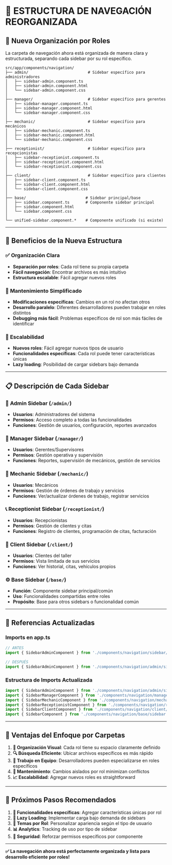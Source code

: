 # 📁 ESTRUCTURA DE NAVEGACIÓN REORGANIZADA

## 🎯 **Nueva Organización por Roles**

La carpeta de navegación ahora está organizada de manera clara y estructurada, separando cada sidebar por su rol específico.

```
src/app/components/navigation/
├── admin/                          # Sidebar específico para administradores
│   ├── sidebar-admin.component.ts
│   ├── sidebar-admin.component.html
│   └── sidebar-admin.component.css
│
├── manager/                        # Sidebar específico para gerentes
│   ├── sidebar-manager.component.ts
│   ├── sidebar-manager.component.html
│   └── sidebar-manager.component.css
│
├── mechanic/                       # Sidebar específico para mecánicos
│   ├── sidebar-mechanic.component.ts
│   ├── sidebar-mechanic.component.html
│   └── sidebar-mechanic.component.css
│
├── receptionist/                   # Sidebar específico para recepcionistas
│   ├── sidebar-receptionist.component.ts
│   ├── sidebar-receptionist.component.html
│   └── sidebar-receptionist.component.css
│
├── client/                         # Sidebar específico para clientes
│   ├── sidebar-client.component.ts
│   ├── sidebar-client.component.html
│   └── sidebar-client.component.css
│
├── base/                          # Sidebar principal/base
│   ├── sidebar.component.ts       # Componente sidebar principal
│   ├── sidebar.component.html
│   └── sidebar.component.css
│
└── unified-sidebar.component.*    # Componente unificado (si existe)
```

---

## 🔧 **Beneficios de la Nueva Estructura**

### ✅ **Organización Clara**
- **Separación por roles**: Cada rol tiene su propia carpeta
- **Fácil navegación**: Encontrar archivos es más intuitivo
- **Estructura escalable**: Fácil agregar nuevos roles

### 🎯 **Mantenimiento Simplificado**
- **Modificaciones específicas**: Cambios en un rol no afectan otros
- **Desarrollo paralelo**: Diferentes desarrolladores pueden trabajar en roles distintos
- **Debugging más fácil**: Problemas específicos de rol son más fáciles de identificar

### 🚀 **Escalabilidad**
- **Nuevos roles**: Fácil agregar nuevos tipos de usuario
- **Funcionalidades específicas**: Cada rol puede tener características únicas
- **Lazy loading**: Posibilidad de cargar sidebars bajo demanda

---

## 📋 **Descripción de Cada Sidebar**

### 🔑 **Admin Sidebar** (`/admin/`)
- **Usuarios**: Administradores del sistema
- **Permisos**: Acceso completo a todas las funcionalidades
- **Funciones**: Gestión de usuarios, configuración, reportes avanzados

### 👔 **Manager Sidebar** (`/manager/`)
- **Usuarios**: Gerentes/Supervisores
- **Permisos**: Gestión operativa y supervisión
- **Funciones**: Reportes, supervisión de mecánicos, gestión de servicios

### 🔧 **Mechanic Sidebar** (`/mechanic/`)
- **Usuarios**: Mecánicos
- **Permisos**: Gestión de órdenes de trabajo y servicios
- **Funciones**: Ver/actualizar órdenes de trabajo, registrar servicios

### 📞 **Receptionist Sidebar** (`/receptionist/`)
- **Usuarios**: Recepcionistas
- **Permisos**: Gestión de clientes y citas
- **Funciones**: Registro de clientes, programación de citas, facturación

### 👤 **Client Sidebar** (`/client/`)
- **Usuarios**: Clientes del taller
- **Permisos**: Vista limitada de sus servicios
- **Funciones**: Ver historial, citas, vehículos propios

### ⚙️ **Base Sidebar** (`/base/`)
- **Función**: Componente sidebar principal/común
- **Uso**: Funcionalidades compartidas entre roles
- **Propósito**: Base para otros sidebars o funcionalidad común

---

## 🔗 **Referencias Actualizadas**

### **Imports en app.ts**
```typescript
// ANTES
import { SidebarAdminComponent } from './components/navigation/sidebar/sidebar-admin.component';

// DESPUÉS  
import { SidebarAdminComponent } from './components/navigation/admin/sidebar-admin.component';
```

### **Estructura de Imports Actualizada**
```typescript
import { SidebarAdminComponent } from './components/navigation/admin/sidebar-admin.component';
import { SidebarManagerComponent } from './components/navigation/manager/sidebar-manager.component';
import { SidebarMechanicComponent } from './components/navigation/mechanic/sidebar-mechanic.component';
import { SidebarReceptionistComponent } from './components/navigation/receptionist/sidebar-receptionist.component';
import { SidebarClientComponent } from './components/navigation/client/sidebar-client.component';
import { SidebarComponent } from './components/navigation/base/sidebar.component';
```

---

## 🎨 **Ventajas del Enfoque por Carpetas**

1. **📁 Organización Visual**: Cada rol tiene su espacio claramente definido
2. **🔍 Búsqueda Eficiente**: Ubicar archivos específicos es más rápido
3. **👥 Trabajo en Equipo**: Desarrolladores pueden especializarse en roles específicos
4. **🔧 Mantenimiento**: Cambios aislados por rol minimizan conflictos
5. **📈 Escalabilidad**: Agregar nuevos roles es straightforward

---

## 🚀 **Próximos Pasos Recomendados**

1. **🎯 Funcionalidades específicas**: Agregar características únicas por rol
2. **🔄 Lazy Loading**: Implementar carga bajo demanda de sidebars
3. **🎨 Temas por Rol**: Personalizar apariencia según el tipo de usuario
4. **📊 Analytics**: Tracking de uso por tipo de sidebar
5. **🔐 Seguridad**: Reforzar permisos específicos por componente

---

**✅ La navegación ahora está perfectamente organizada y lista para desarrollo eficiente por roles!**